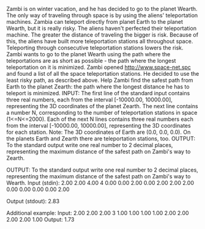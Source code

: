 
Zambi is on winter vacation, and he has decided to go to the planet Wearth. The only way of traveling through space is
by using the aliens' teleportation machines. Zambia can teleport directly from planet Earth to the planet Wearth, but it is
really risky. The aliens haven't perfected their teleportation machine. The greater the distance of traveling the bigger is risk.
Because of this, the aliens have built more teleportation stations all throughout space. Teleporting through consecutive
teleportation stations lowers the risk.
Zambi wants to go to the planet Wearth using the path where the teleportations are as short as possible - the path where
the longest teleportation on it is minimized.
Zambi opened http://www.space-net.spc and found a list of all the space teleportation stations. He decided to use the
least risky path, as described above.
Help Zambi find the safest path from Earth to the planet Zearth: the path where the longest distance he has to teleport is
minimized.
INPUT:
The first line of the standard input contains three real numbers, each from the interval [-10000.00, 10000.00], representing
the 3D coordinates of the planet Zearth. The next line contains a number N, corresponding to the number of teleportation
stations in space (1<=N<=2000). Each of the next N lines contains three real numbers each from the interval [-10000.00,
10000.00], representing the 3D coordinates for each station.
Note: The 3D coordinates of Earth are (0.0, 0.0, 0.0). On the planets Earth and Zearth there are teleportation stations, too.
OUTPUT:
To the standard output write one real number to 2 decimal places, representing the maximum distance of the safest path on
 Zambi's way to Zearth.

OUTPUT:
To the standard output write one real number to 2 decimal places, representing the maximum distance of the safest path on
Zambi's way to Wearth.
Input (stdin):
2.00 2.00 4.00
4
0.00 0.00 2.00
0.00 2.00 2.00
2.00 0.00 0.00
0.00 0.00 2.00

Output (stdout):
2.83

Additional example:
Input:
2.00 2.00 2.00
3
1.00 1.00 1.00
1.00 2.00 2.00
2.00 2.00 1.00
Output:
1.73